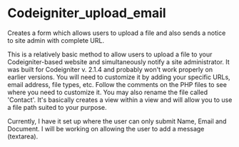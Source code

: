Codeigniter_upload_email
========================

Creates a form which allows users to upload a file and also sends a notice to site admin with complete URL.

This is a relatively basic method to allow users to upload a file to your Codeigniter-based website and simultaneously notify a site administrator. It was built for Codeigniter v. 2.1.4 and probably won't work properly on earlier versions. You will need to customize it by adding your specific URLs, email address, file types, etc. Follow the comments on the PHP files to see where you need to customize it. You may also rename the file called 'Contact'. It's basically creates a view within a view and will allow you to use a file path suited to your purpose.

Currently, I have it set up where the user can only submit Name, Email and Document. I will be working on allowing the user to add a message (textarea).
